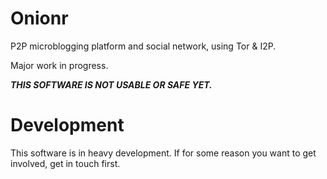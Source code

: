 # Onionr

P2P microblogging platform and social network, using Tor & I2P.

Major work in progress.

***THIS SOFTWARE IS NOT USABLE OR SAFE YET.***


# Development

This software is in heavy development. If for some reason you want to get involved, get in touch first.

